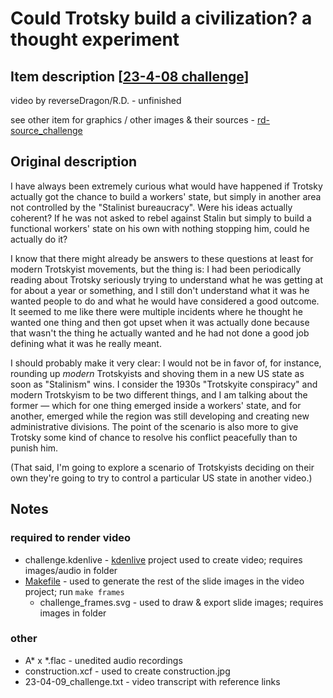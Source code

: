 # Could Trotsky build a civilization? a thought experiment

## Item description \[[23-4-08 challenge](https://archive.org/details/230408_challenge)\]

video by reverseDragon/R.D. - unfinished

see other item for graphics / other images & their sources - [rd-source_challenge](https://archive.org/details/230408_rd-source_challenge)


## Original description

I have always been extremely curious what would have happened if Trotsky actually got the chance to build a workers' state, but simply in another area not controlled by the "Stalinist bureaucracy". Were his ideas actually coherent? If he was not asked to rebel against Stalin but simply to build a functional workers' state on his own with nothing stopping him, could he actually do it?

I know that there might already be answers to these questions at least for modern Trotskyist movements, but the thing is: I had been periodically reading about Trotsky seriously trying to understand what he was getting at for about a year or something, and I still don't understand what it was he wanted people to do and what he would have considered a good outcome. It seemed to me like there were multiple incidents where he thought he wanted one thing and then got upset when it was actually done because that wasn't the thing he actually wanted and he had not done a good job defining what it was he really meant.


I should probably make it very clear: I would not be in favor of, for instance, rounding up _modern_ Trotskyists and shoving them in a new US state as soon as "Stalinism" wins. I consider the 1930s "Trotskyite conspiracy" and modern Trotskyism to be two different things, and I am talking about the former — which for one thing emerged inside a workers' state, and for another, emerged while the region was still developing and creating new administrative divisions. The point of the scenario is also more to give Trotsky some kind of chance to resolve his conflict peacefully than to punish him.

(That said, I'm going to explore a scenario of Trotskyists deciding on their own they're going to try to control a particular US state in another video.)


## Notes

### required to render video
* challenge.kdenlive - [kdenlive](https://en.wikipedia.org/wiki/Kdenlive) project used to create video; requires images/audio in folder
* [Makefile](https://en.wikipedia.org/wiki/Make_(software)) - used to generate the rest of the slide images in the video project; run `make frames`
  * challenge_frames.svg - used to draw & export slide images; requires images in folder

### other
* A* x *.flac - unedited audio recordings
* construction.xcf - used to create construction.jpg
* 23-04-09_challenge.txt - video transcript with reference links
